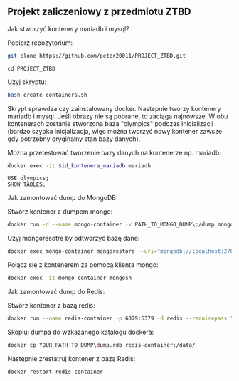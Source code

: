## Projekt zaliczeniowy z przedmiotu ZTBD

Jak stworzyć kontenery mariadb i mysql?

Pobierz repozytorium:

```bash
git clone https://github.com/peter20011/PROJECT_ZTBD.git
```
```
cd PROJECT_ZTBD
```
Użyj skryptu:

```bash
bash create_containers.sh
```

Skrypt sprawdza czy zainstalowany docker. Nastepnie tworzy kontenery mariadb i mysql. Jeśli obrazy nie są pobrane, to zaciąga najnowsze.
W obu kontenerach zostanie stworzona baza "olympics" podczas inicializacji (bardzo szybka inicjalizacja, więc można tworzyć nowy kontener zawsze gdy potrzebny oryginalny stan bazy danych).

Można przetestować tworzenie bazy danych na kontenerze np. mariadb:

```bash
docker exec -it $id_kontenera_mariadb mariadb
```
```
USE olympics;
SHOW TABLES;
```



Jak zamontować dump do MongoDB:

Stwórz kontener z dumpem mongo:

```bash
docker run -d --name mongo-container -v PATH_TO_MONGO_DUMP\:/dump mongo
```

Użyj mongoresotre by odtworzyć bazę dane:
```bash
docker exec mongo-container mongorestore --uri="mongodb://localhost:27017/olympics" /dump/
```

Połącz się z kontenerem za pomocą klienta mongo:

```bash
docker exec -it mongo-container mongosh
```

Jak zamontować dump do Redis:


Stwórz kontener z bazą redis:

```bash
docker run --name redis-container -p 6379:6379 -d redis --requirepass "your_password"
```

Skopiuj dumpa do wzkazanego katalogu dockera:

```bash
docker cp YOUR_PATH_TO_DUMP\dump.rdb redis-container:/data/
```


Następnie zrestatruj kontener z bazą Redis:

```bash
docker restart redis-container
```





